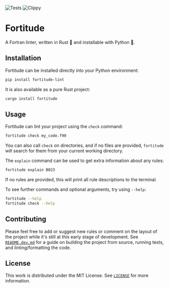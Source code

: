 ![Tests](https://github.com/PlasmaFAIR/fortitude/actions/workflows/test.yml/badge.svg)
![Clippy](https://github.com/PlasmaFAIR/fortitude/actions/workflows/clippy.yml/badge.svg)

# Fortitude

A Fortran linter, written in Rust :crab: and installable with Python :snake:.

## Installation

Fortitude can be installed directly into your Python environment:

```bash
pip install fortitude-lint
```

It is also available as a pure Rust project:

```bash
cargo install fortitude
```

## Usage

Fortitude can lint your project using the `check` command:

```bash
fortitude check my_code.f90
```

You can also call `check` on directories, and if no files are provided, `fortitude` will
search for them from your current working directory.

The `explain` command can be used to get extra information about any rules:

```bash
fortitude explain B023
```

If no rules are provided, this will print all rule descriptions to the terminal.

To see further commands and optional arguments, try using `--help`:

```bash
fortitude --help
fortitude check --help
```

## Contributing

Please feel free to add or suggest new rules or comment on the layout of the project
while it's still at this early stage of development. See
[`README.dev.md`](README.dev.md) for a guide on building the project from source,
running tests, and linting/formatting the code.

## License

This work is distributed under the MIT License. See [`LICENSE`](LICENSE) for more
information.
